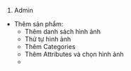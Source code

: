 1. Admin
- Thêm sản phẩm:
    - Thêm danh sách hình ảnh
    - Thứ tự hình ảnh
    - Thêm Categories
    - Thêm Attributes và chọn hình ảnh
    - 